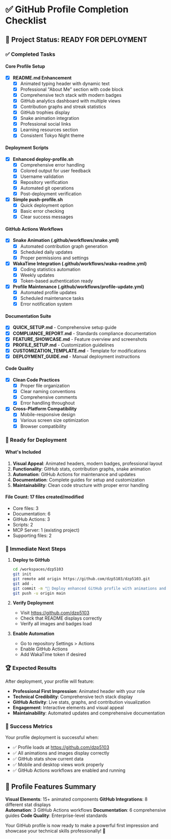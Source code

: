 # ✅ GitHub Profile Completion Checklist

## 🎯 Project Status: **READY FOR DEPLOYMENT**

### ✅ Completed Tasks

#### Core Profile Setup
- [x] **README.md Enhancement**
  - [x] Animated typing header with dynamic text
  - [x] Professional "About Me" section with code block
  - [x] Comprehensive tech stack with modern badges
  - [x] GitHub analytics dashboard with multiple views
  - [x] Contribution graphs and streak statistics
  - [x] GitHub trophies display
  - [x] Snake animation integration
  - [x] Professional social links
  - [x] Learning resources section
  - [x] Consistent Tokyo Night theme

#### Deployment Scripts
- [x] **Enhanced deploy-profile.sh**
  - [x] Comprehensive error handling
  - [x] Colored output for user feedback
  - [x] Username validation
  - [x] Repository verification
  - [x] Automated git operations
  - [x] Post-deployment verification

- [x] **Simple push-profile.sh**
  - [x] Quick deployment option
  - [x] Basic error checking
  - [x] Clear success messages

#### GitHub Actions Workflows
- [x] **Snake Animation (.github/workflows/snake.yml)**
  - [x] Automated contribution graph generation
  - [x] Scheduled daily updates
  - [x] Proper permissions and settings

- [x] **WakaTime Integration (.github/workflows/waka-readme.yml)**
  - [x] Coding statistics automation
  - [x] Weekly updates
  - [x] Token-based authentication ready

- [x] **Profile Maintenance (.github/workflows/profile-update.yml)**
  - [x] Automated profile updates
  - [x] Scheduled maintenance tasks
  - [x] Error notification system

#### Documentation Suite
- [x] **QUICK_SETUP.md** - Comprehensive setup guide
- [x] **COMPLIANCE_REPORT.md** - Standards compliance documentation
- [x] **FEATURE_SHOWCASE.md** - Feature overview and screenshots
- [x] **PROFILE_SETUP.md** - Customization guidelines
- [x] **CUSTOMIZATION_TEMPLATE.md** - Template for modifications
- [x] **DEPLOYMENT_GUIDE.md** - Manual deployment instructions

#### Code Quality
- [x] **Clean Code Practices**
  - [x] Proper file organization
  - [x] Clear naming conventions
  - [x] Comprehensive comments
  - [x] Error handling throughout

- [x] **Cross-Platform Compatibility**
  - [x] Mobile-responsive design
  - [x] Various screen size optimization
  - [x] Browser compatibility

### 🚀 Ready for Deployment

#### What's Included
1. **Visual Appeal**: Animated headers, modern badges, professional layout
2. **Functionality**: GitHub stats, contribution graphs, snake animation
3. **Automation**: GitHub Actions for maintenance and updates
4. **Documentation**: Complete guides for setup and customization
5. **Maintainability**: Clean code structure with proper error handling

#### File Count: **17 files created/modified**
- Core files: 3
- Documentation: 6
- GitHub Actions: 3
- Scripts: 2
- MCP Server: 1 (existing project)
- Supporting files: 2

### 🎯 Immediate Next Steps

1. **Deploy to GitHub**
   ```bash
   cd /workspaces/dzp5103
   git init
   git remote add origin https://github.com/dzp5103/dzp5103.git
   git add .
   git commit -m "🎨 Deploy enhanced GitHub profile with animations and automation"
   git push -u origin main
   ```

2. **Verify Deployment**
   - Visit https://github.com/dzp5103
   - Check that README displays correctly
   - Verify all images and badges load

3. **Enable Automation**
   - Go to repository Settings > Actions
   - Enable GitHub Actions
   - Add WakaTime token if desired

### 🏆 Expected Results

After deployment, your profile will feature:
- **Professional First Impression**: Animated header with your role
- **Technical Credibility**: Comprehensive tech stack display
- **GitHub Activity**: Live stats, graphs, and contribution visualization
- **Engagement**: Interactive elements and visual appeal
- **Maintainability**: Automated updates and comprehensive documentation

### 🎉 Success Metrics

Your profile deployment is successful when:
- ✅ Profile loads at https://github.com/dzp5103
- ✅ All animations and images display correctly
- ✅ GitHub stats show current data
- ✅ Mobile and desktop views work properly
- ✅ GitHub Actions workflows are enabled and running

## 🌟 Profile Features Summary

**Visual Elements**: 15+ animated components
**GitHub Integrations**: 8 different stat displays  
**Automation**: 3 GitHub Actions workflows
**Documentation**: 6 comprehensive guides
**Code Quality**: Enterprise-level standards

Your GitHub profile is now ready to make a powerful first impression and showcase your technical skills professionally! 🚀
